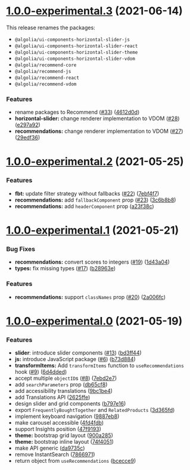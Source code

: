 # [1.0.0-experimental.3](https://github.com/algolia/ui-components/compare/v1.0.0-experimental.2...v1.0.0-experimental.3) (2021-06-14)

This release renames the packages:

- `@algolia/ui-components-horizontal-slider-js`
- `@algolia/ui-components-horizontal-slider-react`
- `@algolia/ui-components-horizontal-slider-theme`
- `@algolia/ui-components-horizontal-slider-vdom`
- `@algolia/recommend-core`
- `@algolia/recommend-js`
- `@algolia/recommend-react`
- `@algolia/recommend-vdom`

### Features

- rename packages to Recommend ([#33](https://github.com/algolia/ui-components/issues/33)) ([4612d0d](https://github.com/algolia/ui-components/commit/4612d0dcdd88a11682615498784d48ba69e514c1))
- **horizontal-slider:** change renderer implementation to VDOM ([#28](https://github.com/algolia/ui-components/issues/28)) ([e297a92](https://github.com/algolia/ui-components/commit/e297a923eebab60e9227d54bd48a8e4472717be8))
- **recommendations:** change renderer implementation to VDOM ([#27](https://github.com/algolia/ui-components/issues/27)) ([29edf36](https://github.com/algolia/ui-components/commit/29edf36dd1a9f40c91a4d179916298f6c51cb88a))

# [1.0.0-experimental.2](https://github.com/algolia/ui-components/compare/v1.0.0-experimental.1...v1.0.0-experimental.2) (2021-05-25)

### Features

- **fbt:** update filter strategy without fallbacks ([#22](https://github.com/algolia/ui-components/issues/22)) ([7ebf4f7](https://github.com/algolia/ui-components/commit/7ebf4f7d24ffdb963971a5d8591fb11ef72bd9bc))
- **recommendations:** add `fallbackComponent` prop ([#23](https://github.com/algolia/ui-components/issues/23)) ([3c6b8b8](https://github.com/algolia/ui-components/commit/3c6b8b84beab8cbe8f4af59071872e7a2ed6c191))
- **recommendations:** add `headerComponent` prop ([a23f38c](https://github.com/algolia/ui-components/commit/a23f38c885ce02580b9166ea0ba3267ccf57907c))

# [1.0.0-experimental.1](https://github.com/algolia/ui-components/compare/v1.0.0-experimental.0...v1.0.0-experimental.1) (2021-05-21)

### Bug Fixes

- **recommendations:** convert scores to integers ([#19](https://github.com/algolia/ui-components/issues/19)) ([1d43a04](https://github.com/algolia/ui-components/commit/1d43a04642f8481c5c9762030ec2dfa1bc9ea7b7))
- **types:** fix missing types ([#17](https://github.com/algolia/ui-components/issues/17)) ([b28963e](https://github.com/algolia/ui-components/commit/b28963e144ac97bdd1b3d20cbc05e67f11be8be6))

### Features

- **recommendations:** support `classNames` prop ([#20](https://github.com/algolia/ui-components/issues/20)) ([2a006fc](https://github.com/algolia/ui-components/commit/2a006fc24099163f9d5c83cdbd99641f66a00f5f))

# [1.0.0-experimental.0](https://github.com/algolia/ui-components/compare/v1.0.0-beta.9...v1.0.0-experimental.0) (2021-05-19)

### Features

- **slider**: introduce slider components ([#13](https://github.com/algolia/ui-components/issues/13)) ([bd3ff44](https://github.com/algolia/ui-components/commit/bd3ff4489a9aa1bfa218e7d3234d04f7f0342592))
- **js:** introduce JavaScript package ([#6](https://github.com/algolia/ui-components/issues/6)) ([b73d884](https://github.com/algolia/ui-components/commit/b73d884a1e3f1bc060545d8e6cb88bfee330b7e0))
- **transformItems:** Add `transformItems` function to `useRecommendations` hook ([#9](https://github.com/algolia/ui-components/issues/9)) ([6d4dded](https://github.com/algolia/ui-components/commit/6d4dded6c54ff82b5e570363d031d927d6a12896))
- accept multiple `objectID`s ([#8](https://github.com/algolia/ui-components/issues/8)) ([7ebd2e7](https://github.com/algolia/ui-components/commit/7ebd2e7af42da7124f2f86082f3cb2bf692c97c1))
- add `searchParameters` prop ([db65cf8](https://github.com/algolia/ui-components/commit/db65cf8469a01bbcc181f09f5a921aa72124231a))
- add accessibility translations ([9bc1be4](https://github.com/algolia/ui-components/commit/9bc1be44f9361898ad999a92da12b321b209df4b))
- add Translations API ([2625ffe](https://github.com/algolia/ui-components/commit/2625ffe2ec59fef24844bf3bcf1f1de796eaede2))
- design slider and grid components ([b797e16](https://github.com/algolia/ui-components/commit/b797e16b07b16aad96957f4a2b59e2b65f79535a))
- export `FrequentlyBoughtTogether` and `RelatedProducts` ([3d365fd](https://github.com/algolia/ui-components/commit/3d365fdc2009fca9b7a00a7aae75bd51efaf8e4d))
- implement keyboard navigation ([9887eb8](https://github.com/algolia/ui-components/commit/9887eb8c74646eba6ade714eca7e4873a24b2f1a))
- make carousel accessible ([4fd4fdb](https://github.com/algolia/ui-components/commit/4fd4fdbdffdd5c65327f492c11b77fdd78d1bac6))
- support Insights position ([47f9193](https://github.com/algolia/ui-components/commit/47f9193887040dad662699a4c9fa83d07f1b2b02))
- **theme:** bootstrap grid layout ([900a285](https://github.com/algolia/ui-components/commit/900a285e950606d4d607284189900c419052375a))
- **theme:** bootstrap inline layout ([74f4051](https://github.com/algolia/ui-components/commit/74f40517ef3d0c8886045b20eac5c22ea1d664c3))
- make API generic ([da9735c](https://github.com/algolia/ui-components/commit/da9735c0c36a85da3e89ac8a42858c5abd585d36))
- remove InstantSearch ([7866971](https://github.com/algolia/ui-components/commit/7866971cf38f3933b7a8b72d08acd3ce9b19392c))
- return object from `useRecommendations` ([bcecce9](https://github.com/algolia/ui-components/commit/bcecce9670e46d8a3e031fa33803313159851381))
